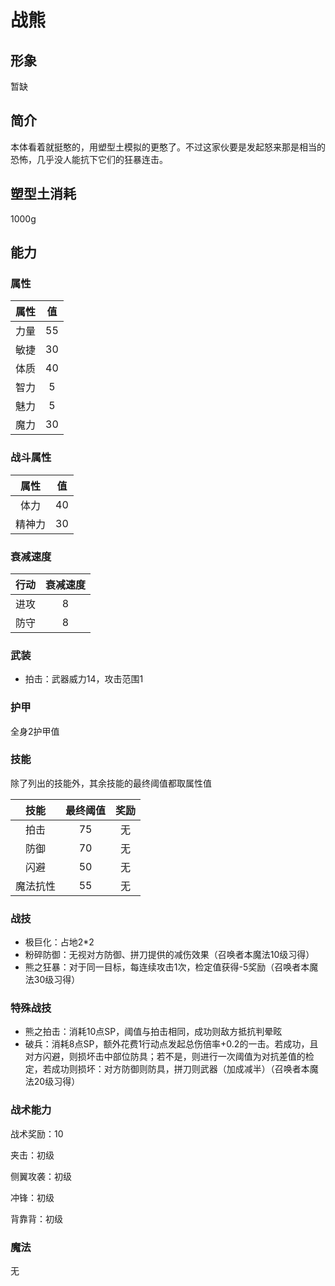 # 战熊

## 形象

暂缺

## 简介

本体看着就挺憨的，用塑型土模拟的更憨了。不过这家伙要是发起怒来那是相当的恐怖，几乎没人能抗下它们的狂暴连击。

## 塑型土消耗

1000g

## 能力

### 属性

属性|值
:--:|:--:
力量|55
敏捷|30
体质|40
智力|5
魅力|5
魔力|30

### 战斗属性

属性|值
:--:|:--:
体力|40
精神力|30

### 衰减速度

行动|衰减速度
:--:|:--:
进攻|8
防守|8

### 武装

* 拍击：武器威力14，攻击范围1

### 护甲

全身2护甲值

### 技能

除了列出的技能外，其余技能的最终阈值都取属性值

技能|最终阈值|奖励
:--:|:--:|:--:
拍击|75|无
防御|70|无
闪避|50|无
魔法抗性|55|无

### 战技

* 极巨化：占地2*2
* 粉碎防御：无视对方防御、拼刀提供的减伤效果（召唤者本魔法10级习得）
* 熊之狂暴：对于同一目标，每连续攻击1次，检定值获得-5奖励（召唤者本魔法30级习得）

### 特殊战技

* 熊之拍击：消耗10点SP，阈值与拍击相同，成功则敌方抵抗判晕眩
* 破兵：消耗8点SP，额外花费1行动点发起总伤倍率+0.2的一击。若成功，且对方闪避，则损坏击中部位防具；若不是，则进行一次阈值为对抗差值的检定，若成功则损坏：对方防御则防具，拼刀则武器（加成减半）（召唤者本魔法20级习得）

### 战术能力

战术奖励：10

夹击：初级

侧翼攻袭：初级

冲锋：初级

背靠背：初级

### 魔法

无